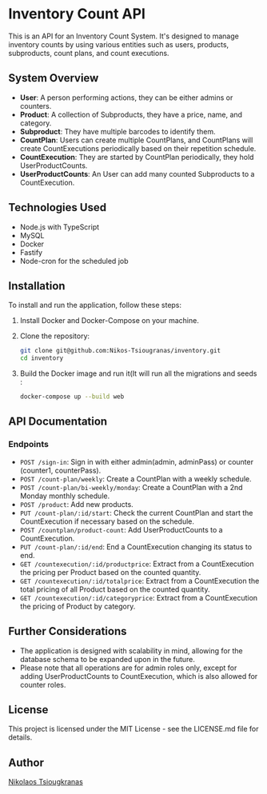 # Inventory Count API

This is an API for an Inventory Count System. It's designed to manage inventory counts by using various entities such as users, products, subproducts, count plans, and count executions. 

## System Overview

- **User**: A person performing actions, they can be either admins or counters.
- **Product**: A collection of Subproducts, they have a price, name, and category.
- **Subproduct**: They have multiple barcodes to identify them.
- **CountPlan**: Users can create multiple CountPlans, and CountPlans will create CountExecutions periodically based on their repetition schedule.
- **CountExecution**: They are started by CountPlan periodically, they hold UserProductCounts.
- **UserProductCounts**: An User can add many counted Subproducts to a CountExecution.

## Technologies Used

- Node.js with TypeScript
- MySQL
- Docker
- Fastify
- Node-cron for the scheduled job

## Installation

To install and run the application, follow these steps:

1. Install Docker and Docker-Compose on your machine.
2. Clone the repository:

    ```bash
    git clone git@github.com:Nikos-Tsiougranas/inventory.git
    cd inventory
    ```

3. Build the Docker image and run it(It will run all the migrations and seeds :

    ```bash
    docker-compose up --build web
    ```

## API Documentation

### Endpoints

- `POST /sign-in`: Sign in with either admin(admin, adminPass) or counter (counter1, counterPass).
- `POST /count-plan/weekly`: Create a CountPlan with a weekly schedule.
- `POST /count-plan/bi-weekly/monday`: Create a CountPlan with a 2nd Monday monthly schedule.
- `POST /product`: Add new products.
- `PUT /count-plan/:id/start`: Check the current CountPlan and start the CountExecution if necessary based on the schedule.
- `POST /countplan/product-count`: Add UserProductCounts to a CountExecution.
- `PUT /count-plan/:id/end`: End a CountExecution changing its status to end.
- `GET /countexecution/:id/productprice`: Extract from a CountExecution the pricing per Product based on the counted quantity.
- `GET /countexecution/:id/totalprice`: Extract from a CountExecution the total pricing of all Product based on the counted quantity.
- `GET /countexecution/:id/categoryprice`: Extract from a CountExecution the pricing of Product by category.

## Further Considerations

- The application is designed with scalability in mind, allowing for the database schema to be expanded upon in the future.
- Please note that all operations are for admin roles only, except for adding UserProductCounts to CountExecution, which is also allowed for counter roles.

## License

This project is licensed under the MIT License - see the LICENSE.md file for details.

## Author

[Nikolaos Tsiougkranas](https://github.com/Nikos-Tsiougranas)
